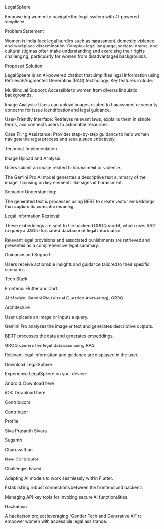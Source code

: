 LegalSphere



Empowering women to navigate the legal system with AI-powered simplicity.

Problem Statement

Women in India face legal hurdles such as harassment, domestic violence, and workplace discrimination. Complex legal language, societal norms, and cultural stigmas often make understanding and exercising their rights challenging, particularly for women from disadvantaged backgrounds.

Proposed Solution

LegalSphere is an AI-powered chatbot that simplifies legal information using Retrieval-Augmented Generation (RAG) technology. Key features include:

Multilingual Support: Accessible to women from diverse linguistic backgrounds.

Image Analysis: Users can upload images related to harassment or security concerns for issue identification and legal guidance.

User-Friendly Interface: Retrieves relevant laws, explains them in simple terms, and connects users to actionable resources.

Case Filing Assistance: Provides step-by-step guidance to help women navigate the legal process and seek justice effectively.

Technical Implementation

Image Upload and Analysis:

Users submit an image related to harassment or violence.

The Gemini Pro AI model generates a descriptive text summary of the image, focusing on key elements like signs of harassment.

Semantic Understanding:

The generated text is processed using BERT to create vector embeddings that capture its semantic meaning.

Legal Information Retrieval:

These embeddings are sent to the backend GROQ model, which uses RAG to query a JSON-formatted database of legal information.

Relevant legal provisions and associated punishments are retrieved and presented as a comprehensive legal summary.

Guidance and Support:

Users receive actionable insights and guidance tailored to their specific scenarios.

Tech Stack

Frontend:  Flutter and Dart

AI Models: Gemini Pro (Visual Question Answering), GROQ

Architecture



User uploads an image or inputs a query.

Gemini Pro analyzes the image or text and generates descriptive outputs.

BERT processes the data and generates embeddings.

GROQ queries the legal database using RAG.

Relevant legal information and guidance are displayed to the user.

Download LegalSphere

Experience LegalSphere on your device:

Android: Download here

iOS: Download here

Contributors

Contributor

Profile



Siva Prasanth Sivaraj



Suganth



Charuvarthan



New Contributor

Challenges Faced

Adapting AI models to work seamlessly within Flutter.

Establishing robust connections between the frontend and backend.

Managing API key tools for invoking secure AI functionalities.

Hackathon

A hackathon project leveraging "Gender Tech and Generative AI" to empower women with accessible legal assistance.

